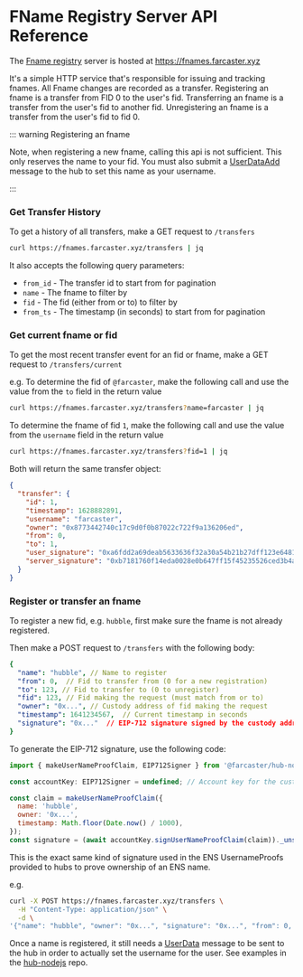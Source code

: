 # FName Registry Server API Reference

The [Fname registry](https://github.com/farcasterxyz/fname-registry) server is hosted at https://fnames.farcaster.xyz

It's a simple HTTP service that's responsible for issuing and tracking fnames. All Fname changes are recorded as a
transfer.
Registering an fname is a transfer from FID 0 to the user's fid. Transferring an fname is a transfer from the user's fid
to another fid. Unregistering an fname is a transfer from the user's fid to fid 0.

::: warning Registering an fname

Note, when registering a new fname, calling this api is not sufficient. This only reserves the name to your fid. You
must also submit a [UserDataAdd](/reference/hubble/datatypes/messages#_2-userdata) message to the hub
to set this name as your username.

:::

### Get Transfer History

To get a history of all transfers, make a GET request to `/transfers`

```bash
curl https://fnames.farcaster.xyz/transfers | jq
```

It also accepts the following query parameters:

- `from_id` - The transfer id to start from for pagination
- `name` - The fname to filter by
- `fid` - The fid (either from or to) to filter by
- `from_ts` - The timestamp (in seconds) to start from for pagination

### Get current fname or fid

To get the most recent transfer event for an fid or fname, make a GET request to `/transfers/current`

e.g. To determine the fid of `@farcaster`, make the following call and use the value from the `to` field in the return
value

```bash
curl https://fnames.farcaster.xyz/transfers?name=farcaster | jq
```

To determine the fname of fid `1`, make the following call and use the value from the `username` field in the return
value

```bash
curl https://fnames.farcaster.xyz/transfers?fid=1 | jq
```

Both will return the same transfer object:

```json
{
  "transfer": {
    "id": 1,
    "timestamp": 1628882891,
    "username": "farcaster",
    "owner": "0x8773442740c17c9d0f0b87022c722f9a136206ed",
    "from": 0,
    "to": 1,
    "user_signature": "0xa6fdd2a69deab5633636f32a30a54b21b27dff123e6481532746eadca18cd84048488a98ca4aaf90f4d29b7e181c4540b360ba0721b928e50ffcd495734ef8471b",
    "server_signature": "0xb7181760f14eda0028e0b647ff15f45235526ced3b4ae07fcce06141b73d32960d3253776e62f761363fb8137087192047763f4af838950a96f3885f3c2289c41b"
  }
}
```

### Register or transfer an fname

To register a new fid, e.g. `hubble`, first make sure the fname is not already registered.

Then make a POST request to `/transfers` with the following body:

```yaml
{
  "name": "hubble", // Name to register
  "from": 0,  // Fid to transfer from (0 for a new registration)
  "to": 123, // Fid to transfer to (0 to unregister)
  "fid": 123, // Fid making the request (must match from or to)
  "owner": "0x...", // Custody address of fid making the request
  "timestamp": 1641234567,  // Current timestamp in seconds
  "signature": "0x..."  // EIP-712 signature signed by the custody address of the fid
}
```

To generate the EIP-712 signature, use the following code:

```js
import { makeUserNameProofClaim, EIP712Signer } from '@farcaster/hub-nodejs';

const accountKey: EIP712Signer = undefined; // Account key for the custody address (use appropriate subclass from hub-nodejs for ethers or viem)

const claim = makeUserNameProofClaim({
  name: 'hubble',
  owner: '0x...',
  timestamp: Math.floor(Date.now() / 1000),
});
const signature = (await accountKey.signUserNameProofClaim(claim))._unsafeUnwrap();
```

This is the exact same kind of signature used in the ENS UsernameProofs provided to hubs to prove ownership of an ENS
name.

e.g.

```bash
curl -X POST https://fnames.farcaster.xyz/transfers \
  -H "Content-Type: application/json" \
  -d \
'{"name": "hubble", "owner": "0x...", "signature": "0x...", "from": 0, "to": 1000, "timestamp": 1641234567, fid: 1000}'
```

Once a name is registered, it still needs a [UserData](/reference/hubble/datatypes/messages#_2-userdata) message
to be sent to the hub in order to actually
set the username for the user. See examples in
the [hub-nodejs](https://github.com/farcasterxyz/hub-monorepo/tree/main/packages/hub-nodejs/examples/hello-world) repo.
